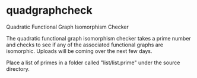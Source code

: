 # quadgraphcheck
Quadratic Functional Graph Isomorphism Checker

The quadratic functional graph isomorphism checker takes a prime number and checks to see if any of the associated functional graphs are isomorphic. Uploads will be coming over the next few days.

Place a list of primes in a folder called "list/list.prime" under the source directory.

